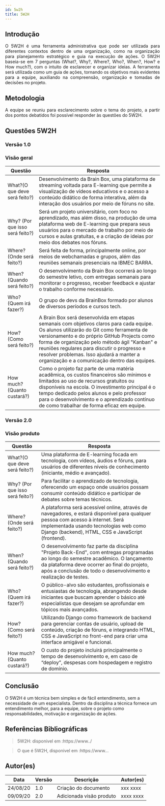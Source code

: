 ```yaml
---
id: 5w2h
title: 5W2H
---
```


## Introdução

<p align = "justify">
    O 5W2H é uma ferramenta administrativa  que pode ser utilizada para diferentes contextos dentro de uma organização, como na organização para planejamento estratégico e guia na execução de ações. O 5W2H baseia-se em 7 perguntas (What?, Why?, Where?, Who?, When?, How? e How much?), com o intuito de esclarecer e organizar ideias. A ferramenta será utilizada como um guia de ações, tornando os objetivos mais evidentes para a equipe, auxiliando na compreensão, organização e tomadas de decisões no projeto.
</p>

## Metodologia

<p align = "justify">
    A equipe se reuniu para esclarecimento sobre o tema do projeto, a partir dos pontos debatidos foi possível responder às questões do 5W2H.  
</p>


## Questões 5W2H

### Versão 1.0

### Visão geral

|Questão|Resposta|
|-------|--------|
|What?(O que deve será feito?)|Desenvolvimento da Brain Box, uma plataforma de streaming voltada para E-learning que permite a visualização de vídeos educativos e o acesso a conteúdo didático de forma interativa, além da interação dos usuários por meio de fóruns no site.|
|Why? (Por que isso será feito?)|Será um projeto universitário, com foco no aprendizado, mas além disso, na produção de uma plataforma web de E-learning que prepara seus usuários para o mercado de trabalho por meio de cursos e aulas gratuitas, e a criação de ideias por meio dos debates nos fóruns.|
|Where? (Onde será feito?)|Será feita de forma, principalmente online, por meios de webchamadas e grupos, além das reuniões semanais presenciais na IBMEC BARRA.|
|When? (Quando será feito?)|O desenvolvimento da Brain Box ocorrerá ao longo do semestre letivo, com entregas semanais para monitorar o progresso, receber feedback e ajustar o trabalho conforme necessário.|
|Who? (Quem irá fazer?)|O grupo de devs da BrainBox formado por alunos de diversos períodos e cursos tech.|
|How? (Como será feito?)|A Brain Box será desenvolvida em etapas semanais com objetivos claros para cada equipe. Os alunos utilizarão do Git como ferramenta de versionamento e do próprio GitHub Projects como forma de organização pelo método ágil "Kanban" e reuniões regulares para discutir o progresso e resolver problemas. Isso ajudará a manter a organização e a comunicação dentro das equipes.|
|How much? (Quanto custará?)|Como o projeto faz parte de uma matéria acadêmica, os custos financeiros são mínimos e limitados ao uso de recursos gratuitos ou disponíveis na escola. O investimento principal é o tempo dedicado pelos alunos e pelo professor para o desenvolvimento e o aprendizado contínuo de como trabalhar de forma eficaz em equipe.|


### Versão 2.0

### Visão produto

|Questão|Resposta|
|-------|--------|
|What?(O que deve será feito?)| Uma plataforma de E-learning focada em tecnologia, com vídeos, áudios e fóruns, para usuários de diferentes níveis de conhecimento (iniciante, médio e avançado).|
|Why? (Por que isso será feito?)| Para facilitar o aprendizado de tecnologia, oferecendo um espaço onde usuários possam consumir conteúdo didático e participar de debates sobre temas técnicos.|
|Where? (Onde será feito?)|A plataforma será acessível online, através de navegadores, e estará disponível para qualquer pessoa com acesso à internet. Será implementada usando tecnologias web como Django (backend), HTML, CSS e JavaScript (frontend).|
|When? (Quando será feito?)| O desenvolvimento faz parte da disciplina "Projeto Back-End", com entregas programadas ao longo do semestre acadêmico. O lançamento da plataforma deve ocorrer ao final do projeto, após a conclusão de todo o desenvolvimento e realização de testes.|
|Who? (Quem irá fazer?)| O público-alvo são estudantes, profissionais e entusiastas de tecnologia, abrangendo desde iniciantes que buscam aprender o básico até especialistas que desejam se aprofundar em tópicos mais avançados.|
|How? (Como será feito?)| Utilizando Django como framework de backend para gerenciar contas de usuário, upload de conteúdo, criação de fóruns, e integrando HTML, CSS e JavaScript no front-end para criar uma interface amigável e funcional. |
|How much? (Quanto custará?)|O custo do projeto incluirá principalmente o tempo de desenvolvimento e, em caso de “deploy”, despesas com hospedagem e registro de domínio.|


## Conclusão

O 5W2H é um técnica bem simples e de fácil entendimento, sem a necessidade de um especialista. Dentro da disciplina a técnica fornece um entendimento melhor, para a equipe, sobre o projeto como responsabilidades, motivação e organização de ações.   
 
 
## Referências Bibliográficas
> 5W2H: disponivel em :https://www../

> O que é 5W2H, disponivel em :https://www...

## Autor(es)
| Data | Versão | Descrição | Autor(es) |
| -- | -- | -- | -- |
| 24/08/20 | 1.0 | Criação do documento | xxx xxxx | 
| 09/09/20 | 2.0 | Adicionada visão produto | xxxx xxxx | 
